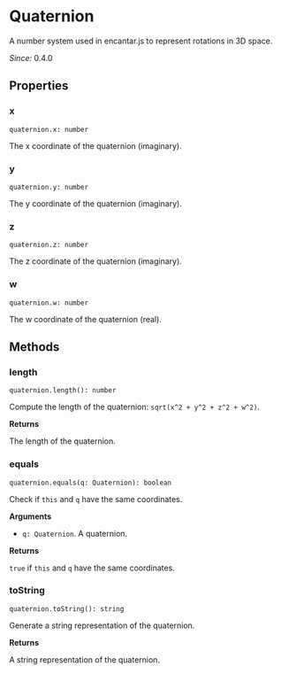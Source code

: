 # Quaternion

A number system used in encantar.js to represent rotations in 3D space.

*Since:* 0.4.0

## Properties

### x

`quaternion.x: number`

The x coordinate of the quaternion (imaginary).

### y

`quaternion.y: number`

The y coordinate of the quaternion (imaginary).

### z

`quaternion.z: number`

The z coordinate of the quaternion (imaginary).

### w

`quaternion.w: number`

The w coordinate of the quaternion (real).

## Methods

### length

`quaternion.length(): number`

Compute the length of the quaternion: `sqrt(x^2 + y^2 + z^2 + w^2)`.

**Returns**

The length of the quaternion.

### equals

`quaternion.equals(q: Quaternion): boolean`

Check if `this` and `q` have the same coordinates.

**Arguments**

* `q: Quaternion`. A quaternion.

**Returns**

`true` if `this` and `q` have the same coordinates.

### toString

`quaternion.toString(): string`

Generate a string representation of the quaternion.

**Returns**

A string representation of the quaternion.
